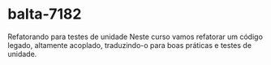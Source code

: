 # balta-7182
Refatorando para testes de unidade Neste curso vamos refatorar um código legado, altamente acoplado, traduzindo-o para boas práticas e testes de unidade.
